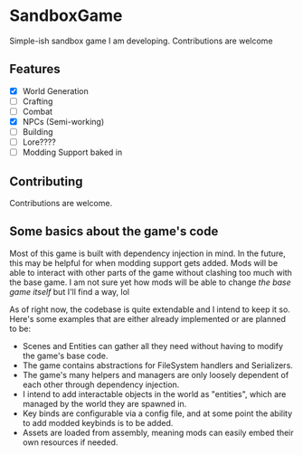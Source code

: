 # SandboxGame
Simple-ish sandbox game I am developing. Contributions are welcome

## Features
- [x] World Generation
- [ ] Crafting
- [ ] Combat
- [X] NPCs (Semi-working)
- [ ] Building
- [ ] Lore????
- [ ] Modding Support baked in

## Contributing
Contributions are welcome.

## Some basics about the game's code
Most of this game is built with dependency injection in mind. In the future, this may be helpful for when modding support gets added. Mods will be able to interact with other parts of the game without clashing too much with the base game. I am not sure yet how mods will be able to change _the base game itself_ but I'll find a way, lol

As of right now, the codebase is quite extendable and I intend to keep it so. Here's some examples that are either already implemented or are planned to be:

- Scenes and Entities can gather all they need without having to modify the game's base code.
- The game contains abstractions for FileSystem handlers and Serializers.
- The game's many helpers and managers are only loosely dependent of each other through dependency injection.
- I intend to add interactable objects in the world as "entities", which are managed by the world they are spawned in.
- Key binds are configurable via a config file, and at some point the ability to add modded keybinds is to be added.
- Assets are loaded from assembly, meaning mods can easily embed their own resources if needed.
